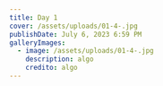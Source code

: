 ```yaml
---
title: Day 1
cover: /assets/uploads/01-4-.jpg
publishDate: July 6, 2023 6:59 PM
galleryImages:
  - image: /assets/uploads/01-4-.jpg
    description: algo
    credito: algo
---
```

